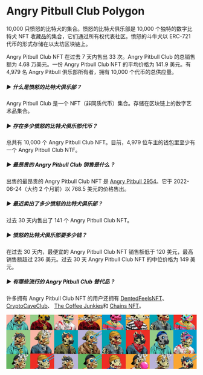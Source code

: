 # Angry Pitbull Club Polygon

10,000 只愤怒的比特犬的集合。愤怒的比特犬俱乐部是 10,000 个独特的数字比特犬 NFT 收藏品的集合，它们通过所有权代表社区。愤怒的斗牛犬以 ERC-721 代币的形式存储在以太坊区块链上。

Angry Pitbull Club NFT 在过去 7 天内售出 33 次。Angry Pitbull Club 的总销售额为 4.68 万美元。一份 Angry Pitbull Club NFT 的平均价格为 141.9 美元。有 4,979 名 Angry Pitbull 俱乐部所有者，拥有 10,000 个代币的总供应量。

##### ▶ 什么是愤怒的比特犬俱乐部？

Angry Pitbull Club 是一个 NFT（非同质代币）集合。存储在区块链上的数字艺术品集合。

##### ▶ 存在多少愤怒的比特犬俱乐部代币？

总共有 10,000 个 Angry Pitbull Club NFT。目前，4,979 位车主的钱包里至少有一个 Angry Pitbull Club NTF。

##### ▶ 最昂贵的 Angry Pitbull Club 销售是什么？

出售的最昂贵的 Angry Pitbull Club NFT 是 [Angry Pitbull 2954](https://www.nft-stats.com/asset/0x05fee3b8e939acbb4e8073d784e3ec0977509770/2954)。它于 2022-06-24（大约 2 个月前）以 768.5 美元的价格售出。

##### ▶ 最近卖出了多少愤怒的比特犬俱乐部？

过去 30 天内售出了 141 个 Angry Pitbull Club NFT。

##### ▶ 愤怒的比特犬俱乐部要多少钱？

在过去 30 天内，最便宜的 Angry Pitbull Club NFT 销售额低于 120 美元，最高销售额超过 236 美元。过去 30 天 Angry Pitbull Club NFT 的中位价格为 149 美元。

##### ▶ 有哪些流行的 Angry Pitbull Club 替代品？

许多拥有 Angry Pitbull Club NFT 的用户还拥有 [DentedFeelsNFT](https://www.nft-stats.com/collection/dentedfeelsnft)、 [CryptoCaveClub](https://www.nft-stats.com/collection/cryptocaveclub)、 [The Coffee Junkies](https://www.nft-stats.com/collection/coffeejunkies)和 [Chains NFT](https://www.nft-stats.com/collection/chainsnft)。

![unnamed](unnamed.png)
